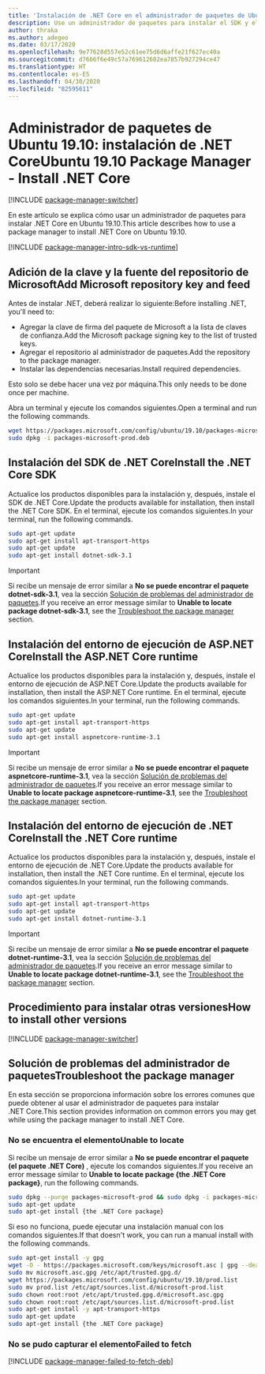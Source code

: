 ```yaml
---
title: 'Instalación de .NET Core en el administrador de paquetes de Ubuntu 19.10: .NET Core'
description: Use un administrador de paquetes para instalar el SDK y el runtime de .NET Core en Ubuntu 19.10.
author: thraka
ms.author: adegeo
ms.date: 03/17/2020
ms.openlocfilehash: 9e77628d557e52c61ee75d6d6affe21f627ec40a
ms.sourcegitcommit: d7666f6e49c57a769612602ea7857b927294ce47
ms.translationtype: HT
ms.contentlocale: es-ES
ms.lasthandoff: 04/30/2020
ms.locfileid: "82595611"
---
```

# <a name="ubuntu-1910-package-manager---install-net-core"></a><span data-ttu-id="38162-103">Administrador de paquetes de Ubuntu 19.10: instalación de .NET Core</span><span class="sxs-lookup"><span data-stu-id="38162-103">Ubuntu 19.10 Package Manager - Install .NET Core</span></span>

[!INCLUDE [package-manager-switcher](./includes/package-manager-switcher.md)]

<span data-ttu-id="38162-104">En este artículo se explica cómo usar un administrador de paquetes para instalar .NET Core en Ubuntu 19.10.</span><span class="sxs-lookup"><span data-stu-id="38162-104">This article describes how to use a package manager to install .NET Core on Ubuntu 19.10.</span></span>

[!INCLUDE [package-manager-intro-sdk-vs-runtime](includes/package-manager-intro-sdk-vs-runtime.md)]

## <a name="add-microsoft-repository-key-and-feed"></a><span data-ttu-id="38162-105">Adición de la clave y la fuente del repositorio de Microsoft</span><span class="sxs-lookup"><span data-stu-id="38162-105">Add Microsoft repository key and feed</span></span>

<span data-ttu-id="38162-106">Antes de instalar .NET, deberá realizar lo siguiente:</span><span class="sxs-lookup"><span data-stu-id="38162-106">Before installing .NET, you'll need to:</span></span>

- <span data-ttu-id="38162-107">Agregar la clave de firma del paquete de Microsoft a la lista de claves de confianza.</span><span class="sxs-lookup"><span data-stu-id="38162-107">Add the Microsoft package signing key to the list of trusted keys.</span></span>
- <span data-ttu-id="38162-108">Agregar el repositorio al administrador de paquetes.</span><span class="sxs-lookup"><span data-stu-id="38162-108">Add the repository to the package manager.</span></span>
- <span data-ttu-id="38162-109">Instalar las dependencias necesarias.</span><span class="sxs-lookup"><span data-stu-id="38162-109">Install required dependencies.</span></span>

<span data-ttu-id="38162-110">Esto solo se debe hacer una vez por máquina.</span><span class="sxs-lookup"><span data-stu-id="38162-110">This only needs to be done once per machine.</span></span>

<span data-ttu-id="38162-111">Abra un terminal y ejecute los comandos siguientes.</span><span class="sxs-lookup"><span data-stu-id="38162-111">Open a terminal and run the following commands.</span></span>

```bash
wget https://packages.microsoft.com/config/ubuntu/19.10/packages-microsoft-prod.deb -O packages-microsoft-prod.deb
sudo dpkg -i packages-microsoft-prod.deb
```

## <a name="install-the-net-core-sdk"></a><span data-ttu-id="38162-112">Instalación del SDK de .NET Core</span><span class="sxs-lookup"><span data-stu-id="38162-112">Install the .NET Core SDK</span></span>

<span data-ttu-id="38162-113">Actualice los productos disponibles para la instalación y, después, instale el SDK de .NET Core.</span><span class="sxs-lookup"><span data-stu-id="38162-113">Update the products available for installation, then install the .NET Core SDK.</span></span> <span data-ttu-id="38162-114">En el terminal, ejecute los comandos siguientes.</span><span class="sxs-lookup"><span data-stu-id="38162-114">In your terminal, run the following commands.</span></span>

```bash
sudo apt-get update
sudo apt-get install apt-transport-https
sudo apt-get update
sudo apt-get install dotnet-sdk-3.1
```

> [!IMPORTANT]
> <span data-ttu-id="38162-115">Si recibe un mensaje de error similar a **No se puede encontrar el paquete dotnet-sdk-3.1**, vea la sección [Solución de problemas del administrador de paquetes](#troubleshoot-the-package-manager).</span><span class="sxs-lookup"><span data-stu-id="38162-115">If you receive an error message similar to **Unable to locate package dotnet-sdk-3.1**, see the [Troubleshoot the package manager](#troubleshoot-the-package-manager) section.</span></span>

## <a name="install-the-aspnet-core-runtime"></a><span data-ttu-id="38162-116">Instalación del entorno de ejecución de ASP.NET Core</span><span class="sxs-lookup"><span data-stu-id="38162-116">Install the ASP.NET Core runtime</span></span>

<span data-ttu-id="38162-117">Actualice los productos disponibles para la instalación y, después, instale el entorno de ejecución de ASP.NET Core.</span><span class="sxs-lookup"><span data-stu-id="38162-117">Update the products available for installation, then install the ASP.NET Core runtime.</span></span> <span data-ttu-id="38162-118">En el terminal, ejecute los comandos siguientes.</span><span class="sxs-lookup"><span data-stu-id="38162-118">In your terminal, run the following commands.</span></span>

```bash
sudo apt-get update
sudo apt-get install apt-transport-https
sudo apt-get update
sudo apt-get install aspnetcore-runtime-3.1
```

> [!IMPORTANT]
> <span data-ttu-id="38162-119">Si recibe un mensaje de error similar a **No se puede encontrar el paquete aspnetcore-runtime-3.1**, vea la sección [Solución de problemas del administrador de paquetes](#troubleshoot-the-package-manager).</span><span class="sxs-lookup"><span data-stu-id="38162-119">If you receive an error message similar to **Unable to locate package aspnetcore-runtime-3.1**, see the [Troubleshoot the package manager](#troubleshoot-the-package-manager) section.</span></span>

## <a name="install-the-net-core-runtime"></a><span data-ttu-id="38162-120">Instalación del entorno de ejecución de .NET Core</span><span class="sxs-lookup"><span data-stu-id="38162-120">Install the .NET Core runtime</span></span>

<span data-ttu-id="38162-121">Actualice los productos disponibles para la instalación y, después, instale el entorno de ejecución de .NET Core.</span><span class="sxs-lookup"><span data-stu-id="38162-121">Update the products available for installation, then install the .NET Core runtime.</span></span> <span data-ttu-id="38162-122">En el terminal, ejecute los comandos siguientes.</span><span class="sxs-lookup"><span data-stu-id="38162-122">In your terminal, run the following commands.</span></span>

```bash
sudo apt-get update
sudo apt-get install apt-transport-https
sudo apt-get update
sudo apt-get install dotnet-runtime-3.1
```

> [!IMPORTANT]
> <span data-ttu-id="38162-123">Si recibe un mensaje de error similar a **No se puede encontrar el paquete dotnet-runtime-3.1**, vea la sección [Solución de problemas del administrador de paquetes](#troubleshoot-the-package-manager).</span><span class="sxs-lookup"><span data-stu-id="38162-123">If you receive an error message similar to **Unable to locate package dotnet-runtime-3.1**, see the [Troubleshoot the package manager](#troubleshoot-the-package-manager) section.</span></span>

## <a name="how-to-install-other-versions"></a><span data-ttu-id="38162-124">Procedimiento para instalar otras versiones</span><span class="sxs-lookup"><span data-stu-id="38162-124">How to install other versions</span></span>

[!INCLUDE [package-manager-switcher](./includes/package-manager-heading-hack-pkgname.md)]

## <a name="troubleshoot-the-package-manager"></a><span data-ttu-id="38162-125">Solución de problemas del administrador de paquetes</span><span class="sxs-lookup"><span data-stu-id="38162-125">Troubleshoot the package manager</span></span>

<span data-ttu-id="38162-126">En esta sección se proporciona información sobre los errores comunes que puede obtener al usar el administrador de paquetes para instalar .NET Core.</span><span class="sxs-lookup"><span data-stu-id="38162-126">This section provides information on common errors you may get while using the package manager to install .NET Core.</span></span>

### <a name="unable-to-locate"></a><span data-ttu-id="38162-127">No se encuentra el elemento</span><span class="sxs-lookup"><span data-stu-id="38162-127">Unable to locate</span></span>

<span data-ttu-id="38162-128">Si recibe un mensaje de error similar a **No se puede encontrar el paquete (el paquete .NET Core)** , ejecute los comandos siguientes.</span><span class="sxs-lookup"><span data-stu-id="38162-128">If you receive an error message similar to **Unable to locate package {the .NET Core package}**, run the following commands.</span></span>

```bash
sudo dpkg --purge packages-microsoft-prod && sudo dpkg -i packages-microsoft-prod.deb
sudo apt-get update
sudo apt-get install {the .NET Core package}
```

<span data-ttu-id="38162-129">Si eso no funciona, puede ejecutar una instalación manual con los comandos siguientes.</span><span class="sxs-lookup"><span data-stu-id="38162-129">If that doesn't work, you can run a manual install with the following commands.</span></span>

```bash
sudo apt-get install -y gpg
wget -O - https://packages.microsoft.com/keys/microsoft.asc | gpg --dearmor -o microsoft.asc.gpg
sudo mv microsoft.asc.gpg /etc/apt/trusted.gpg.d/
wget https://packages.microsoft.com/config/ubuntu/19.10/prod.list
sudo mv prod.list /etc/apt/sources.list.d/microsoft-prod.list
sudo chown root:root /etc/apt/trusted.gpg.d/microsoft.asc.gpg
sudo chown root:root /etc/apt/sources.list.d/microsoft-prod.list
sudo apt-get install -y apt-transport-https
sudo apt-get update
sudo apt-get install {the .NET Core package}
```

### <a name="failed-to-fetch"></a><span data-ttu-id="38162-130">No se pudo capturar el elemento</span><span class="sxs-lookup"><span data-stu-id="38162-130">Failed to fetch</span></span>

[!INCLUDE [package-manager-failed-to-fetch-deb](includes/package-manager-failed-to-fetch-deb.md)]
